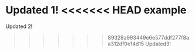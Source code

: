 Updated 1!
<<<<<<< HEAD
example
=======
Updated 2!
>>>>>>> 89328a993449e6e577ddf277f8aa312df0e14d15
Updated3!
